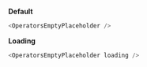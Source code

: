 **Default**

```js
<OperatorsEmptyPlaceholder />
```

**Loading**

```js
<OperatorsEmptyPlaceholder loading />
```
